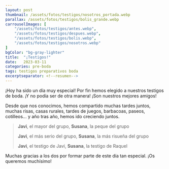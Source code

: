 ```yaml
---
layout: post
thumbnail: /assets/fotos/testigos/nosotros_portada.webp
parallax: /assets/fotos/testigos/bolis_grande.webp
carrouselImages: [
	"/assets/fotos/testigos/antes.webp",
	"/assets/fotos/testigos/despues.webp",
	"/assets/fotos/testigos/bolis.webp",
	"/assets/fotos/testigos/nosotros.webp"
]
bgColor: "bg-gray-lighter"
title:  "¡Testigos!"
date:   2023-03-11
categories: pre-boda
tags: testigos preparativos boda
excerptseparator: <!--resumen-->
---
```


¡Hoy ha sido un día muy especial! Por fin hemos elegido a nuestros testigos de boda. ¡Y no podía ser de otra manera! ¡Son nuestros mejores amigos!

Desde que nos conocimos, hemos compartido muchas tardes juntos, muchas risas, casas rurales, tardes de juegos, barbacoas, paseos, cotilleos... y año tras año, hemos ido creciendo juntos.

> **Javi**, el mayor del grupo, **Susana**, la peque del grupo
> 
> **Javi**, el más serio del grupo, **Susana**, la más risueña del grupo
> 
> **Javi**, el testigo de Javi, **Susana**, la testigo de Raquel

Muchas gracias a los dos por formar parte de este día tan especial. ¡Os queremos muchísimo!
